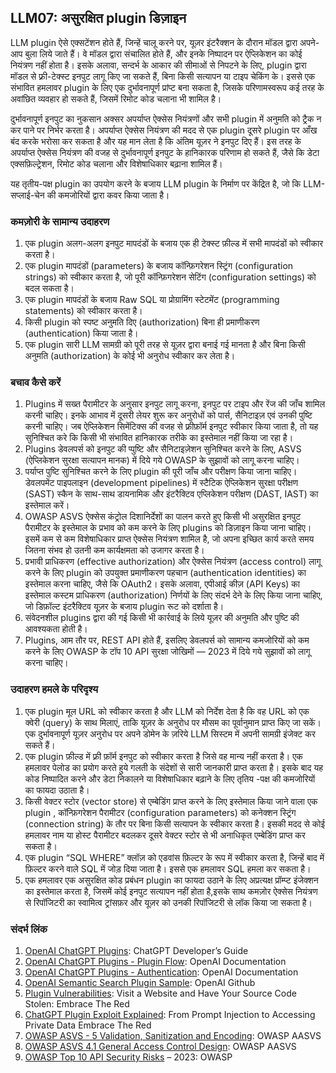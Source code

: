 ## LLM07: असुरक्षित plugin डिज़ाइन
LLM plugin  ऐसे एक्सटेंशन होते हैं, जिन्हें चालू करने पर, यूज़र इंटरैक्शन के दौरान मॉडल द्वारा अपने-आप बुला लिये जाते हैं। वे मॉडल द्वारा संचालित होते हैं, और इनके  निष्पादन पर ऐप्लिकेशन का कोई नियंत्रण नहीं होता है। इसके अलावा, सन्दर्भ के आकार की सीमाओं से निपटने के लिए, plugin द्वारा मॉडल से फ़्री-टेक्स्ट इनपुट लागू किए जा सकते हैं, बिना किसी सत्यापन या टाइप चेकिंग के। इससे एक संभावित हमलावर plugin के लिए एक दुर्भावनापूर्ण प्रांप्ट बना सकता है, जिसके परिणामस्वरूप कई तरह के अवांछित व्यवहार हो सकते हैं, जिसमें रिमोट कोड चलाना भी शामिल है।

दुर्भावनापूर्ण इनपुट का नुकसान अक्सर अपर्याप्त ऐक्सेस नियंत्रणों और सभी plugin में अनुमति को ट्रैक न कर पाने पर निर्भर करता है। अपर्याप्त ऐक्सेस नियंत्रण की मदद से एक plugin  दूसरे plugin पर आँख बंद करके भरोसा कर सकता है और यह मान लेता है कि अंतिम यूज़र ने इनपुट दिए हैं। इस तरह के अपर्याप्त ऐक्सेस नियंत्रण की वजह से दुर्भावनापूर्ण इनपुट के हानिकारक परिणाम हो सकते हैं, जैसे कि डेटा एक्सफ़िल्ट्रेशन, रिमोट कोड चलाना और विशेषाधिकार बढ़ाना शामिल हैं।

यह तृतीय-पक्ष plugin का उपयोग करने के बजाय LLM plugin के निर्माण पर केंद्रित है, जो कि LLM-सप्लाई-चेन की कमजोरियों द्वारा कवर किया जाता है।

### कमज़ोरी के सामान्य उदाहरण
1. एक plugin अलग-अलग इनपुट मापदंडों के बजाय एक ही टेक्स्ट फ़ील्ड में सभी मापदंडों को स्वीकार करता है।
2. एक plugin मापदंडों (parameters) के बजाय कॉन्फ़िगरेशन स्ट्रिंग (configuration strings) को स्वीकार करता है, जो पूरी कॉन्फ़िगरेशन सेटिंग (configuration settings) को बदल सकता है।
3. एक plugin  मापदंडों के बजाय Raw SQL या प्रोग्रामिंग स्टेटमेंट (programming statements) को स्वीकार करता है।
4. किसी plugin  को स्पष्ट अनुमति दिए (authorization) बिना ही प्रमाणीकरण (authentication) किया जाता है।
5. एक plugin सारी LLM सामग्री को पूरी तरह से यूज़र द्वारा बनाई गई मानता है और बिना किसी अनुमति (authorization) के कोई भी अनुरोध स्वीकार कर लेता है।

### बचाव कैसे करें

1. Plugins में सख्त पैरामीटर के अनुसार इनपुट लागू करना, इनपुट पर टाइप और रेंज की जाँच शामिल करनी चाहिए। इनके आभाव में दूसरी लेयर शुरू कर अनुरोधों को पार्स, सैनिटाइज़ एवं उनकी पुष्टि करनी चाहिए। जब ऐप्लिकेशन सिमेंटिक्स की वजह से फ़्रीफ़ॉर्म इनपुट स्वीकार किया जाता है, तो यह सुनिश्चित करे कि किसी भी संभावित हानिकारक तरीके का इस्तेमाल नहीं किया जा रहा है।
2. Plugins डेवलपर्स को इनपुट की प्पुष्टि और सैनिटाइज़ेशन सुनिश्चित करने के लिए, ASVS (ऐप्लिकेशन सुरक्षा सत्यापन मानक) में दिये गये OWASP के सुझावों को लागू करना चाहिए।
3. पर्याप्त पुष्टि सुनिश्चित करने के लिए plugin  की पूरी जाँच और परीक्षण किया जाना चाहिए। डेवलपमेंट पाइपलाइन (development pipelines) में स्टैटिक ऐप्लिकेशन सुरक्षा परीक्षण (SAST) स्कैन के साथ-साथ डायनामिक और इंटरैक्टिव एप्लिकेशन परीक्षण (DAST, IAST) का इस्तेमाल करें।
4. OWASP ASVS ऐक्सेस कंट्रोल दिशानिर्देशों का पालन करते हुए किसी भी असुरक्षित इनपुट पैरामीटर के इस्तेमाल के प्रभाव को कम करने के लिए plugins को डिज़ाइन किया जाना चाहिए। इसमें कम से कम विशेषाधिकार प्राप्त ऐक्सेस नियंत्रण शामिल है, जो अपना इच्छित कार्य करते समय जितना संभव हो उतनी कम कार्यक्षमता को उजागर करता है।
5. प्रभावी प्राधिकरण (effective authorization) और ऐक्सेस नियंत्रण (access control)  लागू करने के लिए plugin को उपयुक्त प्रमाणीकरण पहचान (authentication identities) का इस्तेमाल करना चाहिए, जैसे कि OAuth2। इसके अलावा, एपीआई कीज़ (API Keys) का इस्तेमाल कस्टम प्राधिकरण (authorization) निर्णयों के लिए संदर्भ देने के लिए किया जाना चाहिए, जो डिफ़ॉल्ट इंटरैक्टिव यूज़र के बजाय plugin  रूट को दर्शाता है।
6. संवेदनशील plugins  द्वारा की गई किसी भी कार्रवाई के लिये यूज़र की अनुमति और पुष्टि की आवश्यकता होती है।
7. Plugins, आम तौर पर, REST API होते हैं, इसलिए डेवलपर्स को सामान्य कमजोरियों को कम करने के लिए OWASP के टॉप 10 API सुरक्षा जोखिमों — 2023 में दिये गये सुझावों को लागू करना चाहिए।

### उदाहरण हमले के परिदृश्य

1. एक plugin  मूल URL को स्वीकार करता है और LLM को निर्देश देता है कि वह URL को एक क्वेरी (query) के साथ मिलाएं, ताकि यूज़र के अनुरोध पर मौसम का  पूर्वानुमान प्राप्त किए जा सकें। एक दुर्भावनापूर्ण यूज़र अनुरोध पर अपने डोमेन के ज़रिये LLM सिस्टम में अपनी सामग्री इंजेक्ट कर सकते हैं।
2. एक plugin फ़ील्ड में फ़्री फ़ॉर्म इनपुट को स्वीकार करता है जिसे वह मान्य नहीं करता है। एक हमलावर पेलोड का प्रयोग करते हुये गलती के संदेशों से सारी जानकारी प्राप्त करता है। इसके बाद यह कोड निष्पादित करने और डेटा निकालने या विशेषाधिकार बढ़ाने के लिए तृतिय -पक्ष की कमजोरियों का फायदा उठाता है।
3. किसी वेक्टर स्टोर (vector store) से एम्बेडिंग प्राप्त करने के लिए इस्तेमाल किया जाने वाला एक plugin , कॉन्फ़िगरेशन पैरामीटर (configuration parameters) को कनेक्शन स्ट्रिंग (connection string) के तौर पर बिना किसी सत्यापन के स्वीकार करता है। इसकी मदद से कोई हमलावर नाम या होस्ट पैरामीटर बदलकर दूसरे वेक्टर स्टोर से भी अनाधिकृत एम्बेडिंग प्राप्त कर  सकता है।
4. एक plugin  “SQL WHERE” क्लॉज़ को एडवांस फ़िल्टर के रूप में स्वीकार करता है, जिन्हें बाद में फ़िल्टर करने वाले SQL में जोड़ दिया जाता है। इससे एक हमलावर SQL हमला कर सकता है।
5. एक हमलावर एक असुरक्षित कोड प्रबंधन plugin का फायदा उठाने के लिए अप्रत्यक्ष प्रॉम्प्ट इंजेक्शन का इस्तेमाल करता है, जिसमें कोई इनपुट सत्यापन नहीं होता है,इसके साथ कमज़ोर ऐक्सेस नियंत्रण से रिपॉजिटरी का स्वामित्व ट्रांसफ़र और यूज़र को उनकी रिपॉजिटरी से लॉक किया जा सकता है।

### संदर्भ लिंक

1. [OpenAI ChatGPT Plugins](https://platform.openai.com/docs/plugins/introduction): ChatGPT Developer’s Guide
2. [OpenAI ChatGPT Plugins - Plugin Flow](https://platform.openai.com/docs/plugins/introduction): OpenAI Documentation
3. [OpenAI ChatGPT Plugins - Authentication](https://platform.openai.com/docs/plugins/authentication): OpenAI Documentation
4. [OpenAI Semantic Search Plugin Sample](https://github.com/openai/chatgpt-retrieval-plugin): OpenAI Github
5. [Plugin Vulnerabilities](https://embracethered.com/blog/posts/2023/chatgpt-plugin-vulns-chat-with-code/): Visit a Website and Have Your Source Code Stolen: Embrace The Red
6. [ChatGPT Plugin Exploit Explained](https://embracethered.com/blog/posts/2023/chatgpt-cross-plugin-request-forgery-and-prompt-injection./): From Prompt Injection to Accessing Private Data Embrace The Red
7. [OWASP ASVS - 5 Validation, Sanitization and Encoding](https://owasp-aasvs4.readthedocs.io/en/latest/V5.html#validation-sanitization-and-encoding): OWASP AASVS
8. [OWASP ASVS 4.1 General Access Control Design](https://owasp-aasvs4.readthedocs.io/en/latest/V4.1.html#general-access-control-design): OWASP AASVS
9. [OWASP Top 10 API Security Risks](https://owasp.org/API-Security/editions/2023/en/0x11-t10/) – 2023: OWASP
